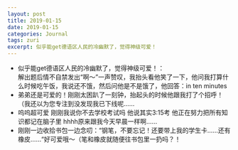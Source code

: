 ```yaml
---
layout: post
title: 2019-01-15
date: 2019-01-15
categories: Journal 
tags: zuri
excerpt: 似乎能get德语区人民的冷幽默了，觉得神级可爱！
---
```


- 似乎能get德语区人民的冷幽默了，觉得神级可爱！：  
  解出题后情不自禁发出“啊～”一声赞叹，我抬头看他笑了一下，他问我打算什么时候吃午饭，我说还不饿，然后问他是不是饿了，他回答：in ten minutes
- 弟弟还是可爱的！刚刚太困趴了一刻钟，抬起头的时候他跟我打了个招呼！（我还以为您专注到没发现我已下线呢…… ​​​​
- 呜呜超可爱 刚刚我说你不去学校考试吗 他说其实3:15考 他正在努力把所有知识都记在脑子里 hhhh原来跟我今天早晨一样啊……
- 刚刚一边收拾书包一边念叨：“钢笔，不要忘记！还要带上我的学生卡……还有橡皮……“好可爱哦～（笔和橡皮就随便往书包里一扔吗？！